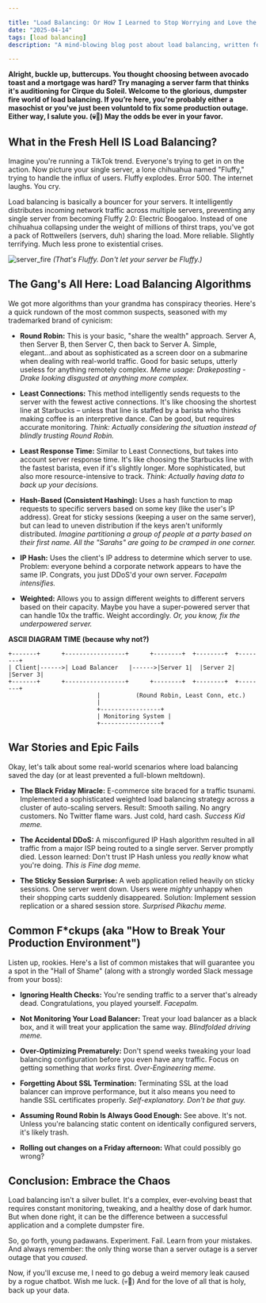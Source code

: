 ```yaml
---

title: "Load Balancing: Or How I Learned to Stop Worrying and Love the 502 Error (Not Really)"
date: "2025-04-14"
tags: [load balancing]
description: "A mind-blowing blog post about load balancing, written for chaotic Gen Z engineers. Prepare to be mildly informed and heavily judged."

---
```


**Alright, buckle up, buttercups. You thought choosing between avocado toast and a mortgage was hard? Try managing a server farm that thinks it's auditioning for Cirque du Soleil. Welcome to the glorious, dumpster fire world of load balancing. If you’re here, you're probably either a masochist or you've just been voluntold to fix some production outage. Either way, I salute you. (💀🙏) May the odds be ever in your favor.**

## What in the Fresh Hell IS Load Balancing?

Imagine you're running a TikTok trend. Everyone's trying to get in on the action. Now picture your single server, a lone chihuahua named "Fluffy," trying to handle the influx of users. Fluffy explodes. Error 500. The internet laughs. You cry.

Load balancing is basically a bouncer for your servers. It intelligently distributes incoming network traffic across multiple servers, preventing any single server from becoming Fluffy 2.0: Electric Boogaloo. Instead of one chihuahua collapsing under the weight of millions of thirst traps, you've got a pack of Rottweilers (servers, duh) sharing the load. More reliable. Slightly terrifying. Much less prone to existential crises.

![server_fire](https://i.kym-cdn.com/photos/images/newsfeed/001/846/119/236.jpg)
*(That's Fluffy. Don't let your server be Fluffy.)*

## The Gang's All Here: Load Balancing Algorithms

We got more algorithms than your grandma has conspiracy theories. Here's a quick rundown of the most common suspects, seasoned with my trademarked brand of cynicism:

*   **Round Robin:** This is your basic, "share the wealth" approach. Server A, then Server B, then Server C, then back to Server A. Simple, elegant...and about as sophisticated as a screen door on a submarine when dealing with real-world traffic. Good for basic setups, utterly useless for anything remotely complex. *Meme usage: Drakeposting - Drake looking disgusted at anything more complex.*

*   **Least Connections:** This method intelligently sends requests to the server with the fewest active connections. It's like choosing the shortest line at Starbucks – unless that line is staffed by a barista who thinks making coffee is an interpretive dance. Can be good, but requires accurate monitoring. *Think: Actually considering the situation instead of blindly trusting Round Robin.*

*   **Least Response Time:** Similar to Least Connections, but takes into account server response time. It's like choosing the Starbucks line with the fastest barista, even if it's slightly longer. More sophisticated, but also more resource-intensive to track. *Think: Actually having data to back up your decisions.*

*   **Hash-Based (Consistent Hashing):** Uses a hash function to map requests to specific servers based on some key (like the user's IP address). Great for sticky sessions (keeping a user on the same server), but can lead to uneven distribution if the keys aren't uniformly distributed. *Imagine partitioning a group of people at a party based on their first name. All the "Sarahs" are going to be cramped in one corner.*

*   **IP Hash:** Uses the client's IP address to determine which server to use. Problem: everyone behind a corporate network appears to have the same IP. Congrats, you just DDoS'd your own server. *Facepalm intensifies.*

*   **Weighted:** Allows you to assign different weights to different servers based on their capacity. Maybe you have a super-powered server that can handle 10x the traffic. Weight accordingly. *Or, you know, fix the underpowered server.*

**ASCII DIAGRAM TIME (because why not?)**

```
+-------+      +-----------------+      +--------+  +--------+  +--------+
| Client|------>| Load Balancer   |------>|Server 1|  |Server 2|  |Server 3|
+-------+      +-----------------+      +--------+  +--------+  +--------+
                         |          (Round Robin, Least Conn, etc.)
                         |
                         +-----------------+
                         | Monitoring System |
                         +-----------------+
```

## War Stories and Epic Fails

Okay, let's talk about some real-world scenarios where load balancing saved the day (or at least prevented a full-blown meltdown).

*   **The Black Friday Miracle:** E-commerce site braced for a traffic tsunami. Implemented a sophisticated weighted load balancing strategy across a cluster of auto-scaling servers. Result: Smooth sailing. No angry customers. No Twitter flame wars. Just cold, hard cash. *Success Kid meme.*

*   **The Accidental DDoS:** A misconfigured IP Hash algorithm resulted in all traffic from a major ISP being routed to a single server. Server promptly died. Lesson learned: Don't trust IP Hash unless you *really* know what you're doing. *This is Fine dog meme.*

*   **The Sticky Session Surprise:** A web application relied heavily on sticky sessions. One server went down. Users were *mighty* unhappy when their shopping carts suddenly disappeared. Solution: Implement session replication or a shared session store. *Surprised Pikachu meme.*

## Common F*ckups (aka "How to Break Your Production Environment")

Listen up, rookies. Here's a list of common mistakes that will guarantee you a spot in the "Hall of Shame" (along with a strongly worded Slack message from your boss):

*   **Ignoring Health Checks:** You're sending traffic to a server that's already dead. Congratulations, you played yourself. *Facepalm.*

*   **Not Monitoring Your Load Balancer:** Treat your load balancer as a black box, and it will treat your application the same way. *Blindfolded driving meme.*

*   **Over-Optimizing Prematurely:** Don't spend weeks tweaking your load balancing configuration before you even have any traffic. Focus on getting something that *works* first. *Over-Engineering meme.*

*   **Forgetting About SSL Termination:** Terminating SSL at the load balancer can improve performance, but it also means you need to handle SSL certificates properly. *Self-explanatory. Don't be that guy.*

*   **Assuming Round Robin Is Always Good Enough:** See above. It's not. Unless you're balancing static content on identically configured servers, it's likely trash.

*   **Rolling out changes on a Friday afternoon:** What could possibly go wrong?

## Conclusion: Embrace the Chaos

Load balancing isn't a silver bullet. It's a complex, ever-evolving beast that requires constant monitoring, tweaking, and a healthy dose of dark humor. But when done right, it can be the difference between a successful application and a complete dumpster fire.

So, go forth, young padawans. Experiment. Fail. Learn from your mistakes. And always remember: the only thing worse than a server outage is a server outage that you *caused*.

Now, if you'll excuse me, I need to go debug a weird memory leak caused by a rogue chatbot. Wish me luck. (💀🙏) And for the love of all that is holy, back up your data.
